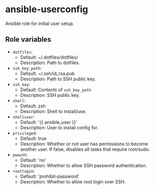 # ansible-userconfig
Ansible role for initial user setup.
## Role variables
 - `dotfiles`:
   - Default: ~/.dotfiles/dotfiles/
   - Description: Path to dotfiles.
 - `ssh_key_path`:
   - Default: ~/.ssh/id_rsa.pub
   - Description: Path to SSH public key.
 - `ssh_key`:
   - Default: Contents of `ssh_key_path`
   - Description: SSH public key.
 - `shell`:
   - Default: zsh
   - Description: Shell to install/use.
 - `shelluser`:
   - Default: '{{ ansible_user }}'
   - Description: User to install config for.
 - `privileged`:
   - Default: true
   - Description: Whether or not user has permissions to become another user. If false, disables all tasks that require root/sudo.
 - `pwauth`:
   - Default: 'no'
   - Description: Whether to allow SSH password authentication.
 - `rootlogin`:
   - Default: 'prohibit-password'
   - Description: Whether to allow root login over SSH.